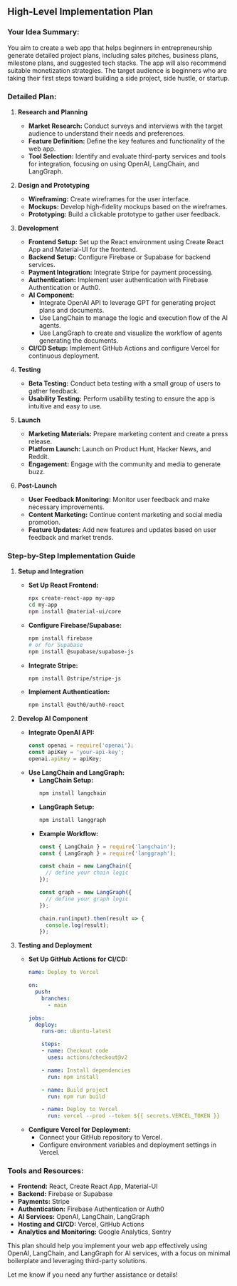 ## High-Level Implementation Plan

### Your Idea Summary:
You aim to create a web app that helps beginners in entrepreneurship generate detailed project plans, including sales pitches, business plans, milestone plans, and suggested tech stacks. The app will also recommend suitable monetization strategies. The target audience is beginners who are taking their first steps toward building a side project, side hustle, or startup.

### Detailed Plan:

1. **Research and Planning**
   - **Market Research:** Conduct surveys and interviews with the target audience to understand their needs and preferences.
   - **Feature Definition:** Define the key features and functionality of the web app.
   - **Tool Selection:** Identify and evaluate third-party services and tools for integration, focusing on using OpenAI, LangChain, and LangGraph.

2. **Design and Prototyping**
   - **Wireframing:** Create wireframes for the user interface.
   - **Mockups:** Develop high-fidelity mockups based on the wireframes.
   - **Prototyping:** Build a clickable prototype to gather user feedback.

3. **Development**
   - **Frontend Setup:** Set up the React environment using Create React App and Material-UI for the frontend.
   - **Backend Setup:** Configure Firebase or Supabase for backend services.
   - **Payment Integration:** Integrate Stripe for payment processing.
   - **Authentication:** Implement user authentication with Firebase Authentication or Auth0.
   - **AI Component:**
     - Integrate OpenAI API to leverage GPT for generating project plans and documents.
     - Use LangChain to manage the logic and execution flow of the AI agents.
     - Use LangGraph to create and visualize the workflow of agents generating the documents.
   - **CI/CD Setup:** Implement GitHub Actions and configure Vercel for continuous deployment.

4. **Testing**
   - **Beta Testing:** Conduct beta testing with a small group of users to gather feedback.
   - **Usability Testing:** Perform usability testing to ensure the app is intuitive and easy to use.

5. **Launch**
   - **Marketing Materials:** Prepare marketing content and create a press release.
   - **Platform Launch:** Launch on Product Hunt, Hacker News, and Reddit.
   - **Engagement:** Engage with the community and media to generate buzz.

6. **Post-Launch**
   - **User Feedback Monitoring:** Monitor user feedback and make necessary improvements.
   - **Content Marketing:** Continue content marketing and social media promotion.
   - **Feature Updates:** Add new features and updates based on user feedback and market trends.

### Step-by-Step Implementation Guide

1. **Setup and Integration**
   - **Set Up React Frontend:**
     ```sh
     npx create-react-app my-app
     cd my-app
     npm install @material-ui/core
     ```
   - **Configure Firebase/Supabase:**
     ```sh
     npm install firebase
     # or for Supabase
     npm install @supabase/supabase-js
     ```
   - **Integrate Stripe:**
     ```sh
     npm install @stripe/stripe-js
     ```
   - **Implement Authentication:**
     ```sh
     npm install @auth0/auth0-react
     ```

2. **Develop AI Component**
   - **Integrate OpenAI API:**
     ```javascript
     const openai = require('openai');
     const apiKey = 'your-api-key';
     openai.apiKey = apiKey;
     ```
   - **Use LangChain and LangGraph:**
     - **LangChain Setup:**
       ```sh
       npm install langchain
       ```
     - **LangGraph Setup:**
       ```sh
       npm install langgraph
       ```
     - **Example Workflow:**
       ```javascript
       const { LangChain } = require('langchain');
       const { LangGraph } = require('langgraph');

       const chain = new LangChain({
         // define your chain logic
       });

       const graph = new LangGraph({
         // define your graph logic
       });

       chain.run(input).then(result => {
         console.log(result);
       });
       ```

3. **Testing and Deployment**
   - **Set Up GitHub Actions for CI/CD:**
     ```yaml
     name: Deploy to Vercel

     on:
       push:
         branches:
           - main

     jobs:
       deploy:
         runs-on: ubuntu-latest

         steps:
         - name: Checkout code
           uses: actions/checkout@v2

         - name: Install dependencies
           run: npm install

         - name: Build project
           run: npm run build

         - name: Deploy to Vercel
           run: vercel --prod --token ${{ secrets.VERCEL_TOKEN }}
     ```
   - **Configure Vercel for Deployment:**
     - Connect your GitHub repository to Vercel.
     - Configure environment variables and deployment settings in Vercel.

### Tools and Resources:
- **Frontend:** React, Create React App, Material-UI
- **Backend:** Firebase or Supabase
- **Payments:** Stripe
- **Authentication:** Firebase Authentication or Auth0
- **AI Services:** OpenAI, LangChain, LangGraph
- **Hosting and CI/CD:** Vercel, GitHub Actions
- **Analytics and Monitoring:** Google Analytics, Sentry

This plan should help you implement your web app effectively using OpenAI, LangChain, and LangGraph for AI services, with a focus on minimal boilerplate and leveraging third-party solutions.

Let me know if you need any further assistance or details!